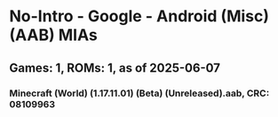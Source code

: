 # No-Intro - Google - Android (Misc) (AAB) MIAs
## Games: 1, ROMs: 1, as of 2025-06-07

### Minecraft (World) (1.17.11.01) (Beta) (Unreleased).aab, CRC: 08109963
